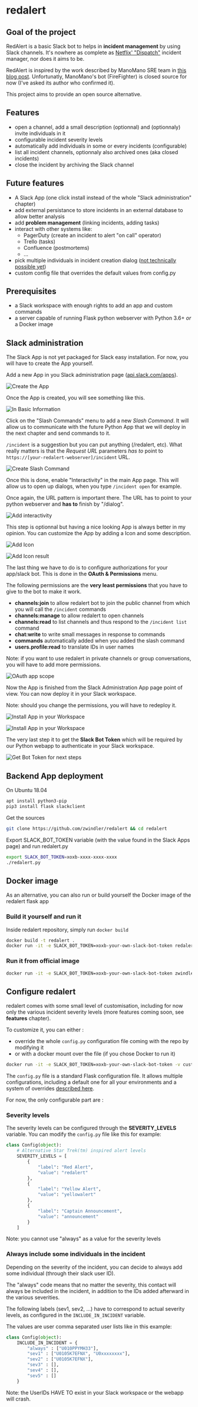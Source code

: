 # redalert

## Goal of the project

RedAlert is a basic Slack bot to helps in **incident management** by using Slack channels. It's nowhere as complete as [Netflix' "Dispatch"](https://github.com/Netflix/dispatch) incident manager, nor does it aims to be.

RedAlert is inspired by the work described by ManoMano SRE team in [this blog post](https://medium.com/manomano-tech/incident-management-with-a-bot-7e80deb5b5e5). Unfortunatly, ManoMano's bot (FireFighter) is closed source for now (I've asked its author who confirmed it).

This project aims to provide an open source alternative.

## Features

* open a channel, add a small description (optionnal) and (optionnaly) invite individuals in it
* configurable incident severity levels
* automatically add individuals in some or every incidents (configurable)
* list all incident channels, optionnaly also archived ones (aka closed incidents)
* close the incident by archiving the Slack channel

## Future features

* A Slack App (one click install instead of the whole "Slack administration" chapter)
* add external persistance to store incidents in an external database to allow better analysis
* add **problem management** (linking incidents, adding tasks)
* interact with other systems like:
  * PagerDuty (create an incident to alert "on call" operator)
  * Trello (tasks)
  * Confluence (postmortems)
  * ...
* pick multiple individuals in incident creation dialog ([not technically possible yet](https://stackoverflow.com/questions/48523512/slack-interactive-message-menu-select-multiple))
* custom config file that overrides the default values from config.py

## Prerequisites

* a Slack workspace with enough rights to add an app and custom commands
* a server capable of running Flask python webserver with Python 3.6+ *or* a Docker image

## Slack administration

The Slack App is not yet packaged for Slack easy installation. For now, you will have to create the App yourself.

Add a new App in you Slack administration page ([api.slack.com/apps](https://api.slack.com/apps)).

![Create the App](binaries/1_slack_your_apps_redalert.png)

Once the App is created, you will see something like this.

![In Basic Information](binaries/2_slack_your_apps_redalert_basic_info.png)

Click on the "Slash Commands" menu to add a new *Slash Command*. It will allow us to communicate with the future Python App that we will deploy in the next chapter and send commands to it.

`/incident` is a suggestion but you can put anything (/redalert, etc). What really matters is that the *Request URL* parameters *has to* point to `https://[your-redalert-webserver]/incident` URL.

![Create Slash Command](binaries/3_slack_api_create_slash_command.png)

Once this is done, enable "Interactivity" in the main App page. This will allow us to open up dialogs, when you type `/incident open` for example.

Once again, the URL pattern is important there. The URL has to point to your python webserver and **has to** finish by "/dialog".

![Add interactivity](binaries/4_slack_api_interactivity.png)

This step is optionnal but having a nice looking App is always better in my opinion. You can customize the App by adding a Icon and some description.

![Add Icon](binaries/6_slack_api_basic_info_Add_Icon.png)

![Add Icon result](binaries/6_slack_api_basic_info_Add_Icon2.png)

The last thing we have to do is to configure authorizations for your app/slack bot. This is done in the **OAuth & Permissions** menu.

The following permissions are the **very least permissions** that you have to give to the bot to make it work.

* **channels:join** to allow redalert bot to join the public channel from which you will call the `/incident` commands
* **channels:manage** to allow redalert to open channels
* **channels:read** to list channels and thus respond to the `/incident list` command
* **chat:write** to write small messages in response to commands
* **commands** automatically added when you added the slash command
* **users.profile:read** to translate IDs in user names

Note: if you want to use redalert in private channels or group conversations, you will have to add more permissions.

![OAuth app scope](binaries/5_slack_api_oauth_bot_scode.png)

Now the App is finished from the Slack Administration App page point of view. You can now deploy it in your Slack workspace.

Note: should you change the permissions, you will have to redeploy it.

![Install App in your Workspace](binaries/7_slack_api_install_app.png)

![Install App in your Workspace](binaries/8_slack_api_install2.png)

The very last step it to get the **Slack Bot Token** which will be required by our Python webapp to authenticate in your Slack workspace.

![Get Bot Token for next steps](binaries/9_slack_api_redalert_bot_token.png)

## Backend App deployment

On Ubuntu 18.04

```bash
apt install python3-pip
pip3 install flask slackclient
```

Get the sources

```bash
git clone https://github.com/zwindler/redalert && cd redalert
```

Export SLACK\_BOT\_TOKEN variable (with the value found in the Slack Apps page) and run redalert.py

```bash
export SLACK_BOT_TOKEN=xoxb-xxxx-xxxx-xxxx
./redalert.py
```

## Docker image

As an alternative, you can also run or build yourself the Docker image of the redalert flask app

### Build it yourself and run it

Inside redalert repository, simply run `docker build`

```bash
docker build -t redalert .
docker run -it -e SLACK_BOT_TOKEN=xoxb-your-own-slack-bot-token redalert
```

### Run it from official image

```bash
docker run -it -e SLACK_BOT_TOKEN=xoxb-your-own-slack-bot-token zwindler/redalert
```

## Configure redalert

redalert comes with some small level of customisation, including for now only the various incident severity levels (more features coming soon, see **features** chapter).

To customize it, you can either :

* override the whole `config.py` configuration file coming with the repo by modifying it
* or with a docker mount over the file (if you chose Docker to run it)

```bash
docker run -it -e SLACK_BOT_TOKEN=xoxb-your-own-slack-bot-token -v custom_config.py:/home/redalert/custom_config.py zwindler/redalert
```

The `config.py` file is a standard Flask configuration file. It allows multiple configurations, including a default one for all your environments and a system of overrides [described here](https://flask.palletsprojects.com/en/1.1.x/config/).

For now, the only configurable part are :

### Severity levels

The severity levels can be configured through the **SEVERITY_LEVELS** variable. You can modify the `config.py` file like this for example:

```python
class Config(object):
    # Alternative Star Trek(tm) inspired alert levels
    SEVERITY_LEVELS = [
        {
            "label": "Red Alert",
            "value": "redalert"
        },
        {
            "label": "Yellow Alert",
            "value": "yellowalert"
        },
        {
            "label": "Captain Announcement",
            "value": "announcement"
        }
    ]
```

Note: you cannot use "always" as a value for the severity levels

### Always include some individuals in the incident

Depending on the severity of the incident, you can decide to always add some individual (through their slack user ID).

The "always" code means that no matter the severity, this contact will always be included in the incident, in addition to the IDs added afterward in the various severities.

The following labels (sev1, sev2, ...) have to correspond to actual severity levels, as configured in the `INCLUDE_IN_INCIDENT` variable.

The values are user comma separated user lists like in this example:

```python
class Config(object):
    INCLUDE_IN_INCIDENT = {
        "always" : ["U010PPYMH33"],
        "sev1" : ["U0105K7EFNX", "U0xxxxxxxx"],
        "sev2" : ["U0105K7EFNX"],
        "sev3" : [],
        "sev4" : [],
        "sev5" : []
    }
```

Note: the UserIDs HAVE TO exist in your Slack workspace or the webapp will crash.
